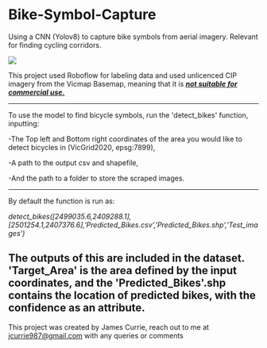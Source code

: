 # Bike-Symbol-Capture
Using a CNN (Yolov8) to capture bike symbols from aerial imagery. Relevant for finding cycling corridors.


<img src="https://github.com/jcw12/Bike-Symbol-Capture/assets/36462497/d444e6b5-55e3-42df-be1e-42bb188fb147)">

This project used Roboflow for labeling data and used unlicenced CIP imagery from the Vicmap Basemap, meaning that it is <b><ins><i>not suitable for commercial use.</b></ins></i>

---

To use the model to find bicycle symbols, run the 'detect_bikes' function, inputting:

-The Top left and Bottom right coordinates of the area you would like to detect bicycles in (VicGrid2020, epsg:7899), 

-A path to the output csv and shapefile,

-And the path to a folder to store the scraped images.

---

By default the function is run as:

<i>detect_bikes([2499035.6,2409288.1],[2501254.1,2407376.6],'Predicted_Bikes.csv','Predicted_Bikes.shp','Test_images')</i>

The outputs of this are included in the dataset. 'Target_Area' is the area defined by the input coordinates, and the 'Predicted_Bikes'.shp contains the location of predicted bikes, with the confidence as an attribute.
---
This project was created by James Currie, reach out to me at jcurrie987@gmail.com with any queries or comments
